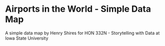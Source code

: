 # Airports in the World - Simple Data Map

A simple data map by Henry Shires for HON 332N - Storytelling with Data at Iowa State University
